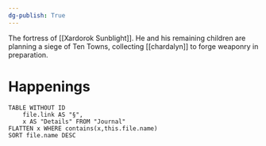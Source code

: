 ```yaml
---
dg-publish: True
---
```

The fortress of [[Xardorok Sunblight]]. He and his remaining children are planning a siege of Ten Towns, collecting [[chardalyn]] to forge weaponry in preparation.

# Happenings
```dataview
TABLE WITHOUT ID
	file.link AS "§", 
	x AS "Details" FROM "Journal"
FLATTEN x WHERE contains(x,this.file.name) 
SORT file.name DESC
```